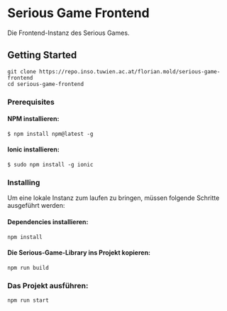 # Serious Game Frontend

Die Frontend-Instanz des Serious Games.

## Getting Started

```
git clone https://repo.inso.tuwien.ac.at/florian.mold/serious-game-frontend
cd serious-game-frontend
```

### Prerequisites

#### NPM installieren:
```
$ npm install npm@latest -g
```

#### Ionic installieren:
```
$ sudo npm install -g ionic
```

### Installing

Um eine lokale Instanz zum laufen zu bringen, müssen folgende Schritte ausgeführt werden:


#### Dependencies installieren:

```
npm install
```

#### Die Serious-Game-Library ins Projekt kopieren:

```
npm run build
```

### Das Projekt ausführen:
```
npm run start
```